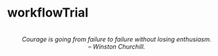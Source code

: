 # workflowTrial
<!-- QUOTE:START -->
<p align="center"><br><i>Courage is going from failure to failure without losing enthusiasm.</i><br><i>– Winston Churchill.</i><br></p>
<!-- QUOTE:END -->

